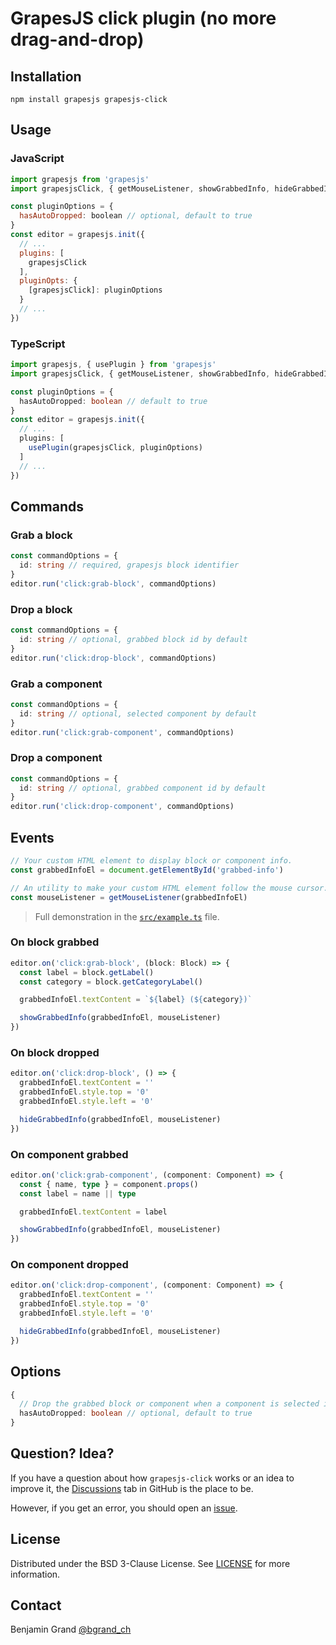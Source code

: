 # GrapesJS click plugin (no more drag-and-drop)

## Installation

```shell
npm install grapesjs grapesjs-click
```

## Usage

### JavaScript

```js
import grapesjs from 'grapesjs'
import grapesjsClick, { getMouseListener, showGrabbedInfo, hideGrabbedInfo } from 'grapesjs-click'

const pluginOptions = {
  hasAutoDropped: boolean // optional, default to true
}
const editor = grapesjs.init({
  // ...
  plugins: [
    grapesjsClick
  ],
  pluginOpts: {
    [grapesjsClick]: pluginOptions
  }
  // ...
})
```

### TypeScript

```ts
import grapesjs, { usePlugin } from 'grapesjs'
import grapesjsClick, { getMouseListener, showGrabbedInfo, hideGrabbedInfo } from 'grapesjs-click'

const pluginOptions = {
  hasAutoDropped: boolean // default to true
}
const editor = grapesjs.init({
  // ...
  plugins: [
    usePlugin(grapesjsClick, pluginOptions)
  ]
  // ...
})
```

## Commands

### Grab a block

```ts
const commandOptions = {
  id: string // required, grapesjs block identifier
}
editor.run('click:grab-block', commandOptions)
```

### Drop a block

```ts
const commandOptions = {
  id: string // optional, grabbed block id by default
}
editor.run('click:drop-block', commandOptions)
```

### Grab a component

```ts
const commandOptions = {
  id: string // optional, selected component by default
}
editor.run('click:grab-component', commandOptions)
```

### Drop a component

```ts
const commandOptions = {
  id: string // optional, grabbed component id by default
}
editor.run('click:drop-component', commandOptions)
```

## Events

```ts
// Your custom HTML element to display block or component info.
const grabbedInfoEl = document.getElementById('grabbed-info')

// An utility to make your custom HTML element follow the mouse cursor.
const mouseListener = getMouseListener(grabbedInfoEl)
```

> Full demonstration in the [`src/example.ts`](https://github.com/bgrand-ch/grapesjs-click/blob/main/src/example.ts) file.

### On block grabbed

```ts
editor.on('click:grab-block', (block: Block) => {
  const label = block.getLabel()
  const category = block.getCategoryLabel()

  grabbedInfoEl.textContent = `${label} (${category})`

  showGrabbedInfo(grabbedInfoEl, mouseListener)
})
```

### On block dropped

```ts
editor.on('click:drop-block', () => {
  grabbedInfoEl.textContent = ''
  grabbedInfoEl.style.top = '0'
  grabbedInfoEl.style.left = '0'

  hideGrabbedInfo(grabbedInfoEl, mouseListener)
})
```

### On component grabbed

```ts
editor.on('click:grab-component', (component: Component) => {
  const { name, type } = component.props()
  const label = name || type

  grabbedInfoEl.textContent = label

  showGrabbedInfo(grabbedInfoEl, mouseListener)
})
```

### On component dropped

```ts
editor.on('click:drop-component', (component: Component) => {
  grabbedInfoEl.textContent = ''
  grabbedInfoEl.style.top = '0'
  grabbedInfoEl.style.left = '0'

  hideGrabbedInfo(grabbedInfoEl, mouseListener)
})
```

## Options

```ts
{
  // Drop the grabbed block or component when a component is selected in the canvas.
  hasAutoDropped: boolean // optional, default to true
}
```

## Question? Idea?

If you have a question about how `grapesjs-click` works or an idea to improve it, the [Discussions](https://github.com/bgrand-ch/grapesjs-click/discussions) tab in GitHub is the place to be.

However, if you get an error, you should open an [issue](https://github.com/bgrand-ch/grapesjs-click/issues).

## License

Distributed under the BSD 3-Clause License. See [LICENSE](https://github.com/bgrand-ch/grapesjs-click/blob/main/LICENSE.md) for more information.

## Contact

Benjamin Grand [@bgrand_ch](https://twitter.com/bgrand_ch)
